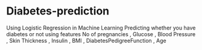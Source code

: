 # Diabetes-prediction
Using Logistic Regression in Machine Learning Predicting whether you have diabetes or not using features No of pregnancies , Glucose ,
Blood Pressure , Skin Thickness , Insulin , BMI , DiabetesPedigreeFunction , Age

